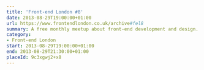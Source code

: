 ```yaml
---
title: 'Front-end London #8'
date: 2013-08-29T19:00:00+01:00
url: https://www.frontendlondon.co.uk/archive#fel8
summary: A free monthly meetup about front-end development and design.
category:
- Front-end London
start: 2013-08-29T19:00:00+01:00
end: 2013-08-29T21:30:00+01:00
placeId: 9c3xgwj2+x8
---
```

